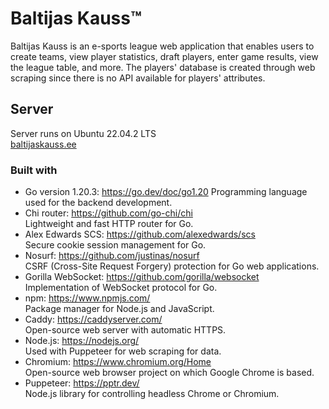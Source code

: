 # Baltijas Kauss™

Baltijas Kauss is an e-sports league web application that enables users to create teams, view player statistics, draft players, enter game results, view the league table, and more. The players' database is created through web scraping since there is no API available for players' attributes.

## Server
Server runs on Ubuntu 22.04.2 LTS  
[baltijaskauss.ee](http://www.baltijaskauss.ee)

### Built with
- Go version 1.20.3: https://go.dev/doc/go1.20
Programming language used for the backend development.
- Chi router: https://github.com/go-chi/chi  
Lightweight and fast HTTP router for Go.
- Alex Edwards SCS: https://github.com/alexedwards/scs  
Secure cookie session management for Go.
- Nosurf: https://github.com/justinas/nosurf  
CSRF (Cross-Site Request Forgery) protection for Go web applications.
- Gorilla WebSocket: https://github.com/gorilla/websocket  
Implementation of WebSocket protocol for Go.
- npm: https://www.npmjs.com/  
Package manager for Node.js and JavaScript.
- Caddy: https://caddyserver.com/  
Open-source web server with automatic HTTPS.
- Node.js: https://nodejs.org/  
Used with Puppeteer for web scraping for data.
- Chromium: https://www.chromium.org/Home  
Open-source web browser project on which Google Chrome is based.
- Puppeteer: https://pptr.dev/  
Node.js library for controlling headless Chrome or Chromium.
